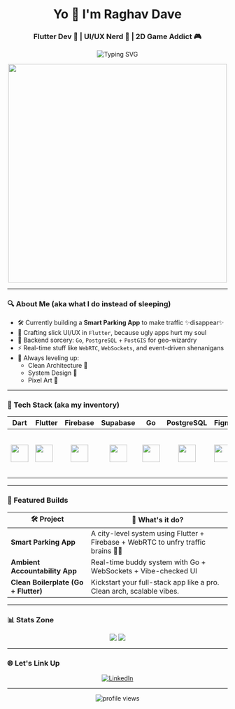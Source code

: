 <h1 align="center">Yo 👾 I'm Raghav Dave</h1>   
<h3 align="center">Flutter Dev 🚀 | UI/UX Nerd 🎨 | 2D Game Addict 🎮</h3>

<p align="center">
  <img src="https://readme-typing-svg.herokuapp.com?font=Fira+Code&duration=3000&pause=500&color=5C6BC0&center=true&vCenter=true&width=435&lines=Building+real-time+Flutter+apps📱;Designing+UI%2FUX+that+vibes✨;Pixel+art+and+clean+code+combo🧠🎨;Never+not+learning+🚀" alt="Typing SVG" />
</p>

<p align="center">
  <img src="https://media2.giphy.com/media/v1.Y2lkPTc5MGI3NjExOWxrYWljdHN1YWxiMGE2M3Z4YzB4b2pmMDlqbHNsejNncnI5OXFlciZlcD12MV9pbnRlcm5hbF9naWZfYnlfaWQmY3Q9Zw/rzcYzbp8BZmwWTUPFa/giphy.gif" width="500"/>
</p>

---
 
### 🔍 About Me (aka what I do instead of sleeping)

- 🛠️ Currently building a **Smart Parking App** to make traffic ✨disappear✨
- 📱 Crafting slick UI/UX in `Flutter`, because ugly apps hurt my soul
- 🧠 Backend sorcery: `Go`, `PostgreSQL` + `PostGIS` for geo-wizardry
- ⚡ Real-time stuff like `WebRTC`, `WebSockets`, and event-driven shenanigans
- 🎯 Always leveling up:
  - Clean Architecture 🧼
  - System Design 🧩
  - Pixel Art 🧃

---

### 🧩 Tech Stack (aka my inventory)

| Dart | Flutter | Firebase | Supabase | Go | PostgreSQL | Figma | Flame | Unity | C# |
|------|---------|----------|----------|----|------------|-------|-------|-------|----|
| <img src="https://cdn.jsdelivr.net/gh/devicons/devicon/icons/dart/dart-original.svg" height="40"/> | <img src="https://cdn.jsdelivr.net/gh/devicons/devicon/icons/flutter/flutter-original.svg" height="40"/> | <p align="center"> <img src="https://cdn.jsdelivr.net/gh/devicons/devicon/icons/firebase/firebase-plain.svg" height="40"/> | <p align="center"> <img src="https://cdn.jsdelivr.net/gh/devicons/devicon/icons/supabase/supabase-original.svg" height="40"/> | <img src="https://cdn.jsdelivr.net/gh/devicons/devicon/icons/go/go-original.svg" height="40"/> | <p align="center"> <img src="https://cdn.jsdelivr.net/gh/devicons/devicon/icons/postgresql/postgresql-original.svg" height="40"/> | <img src="https://cdn.jsdelivr.net/gh/devicons/devicon/icons/figma/figma-original.svg" height="40"/> | <h1 align="center" > 🔥 | <img src="https://cdn.jsdelivr.net/gh/devicons/devicon/icons/unity/unity-original.svg" height="40"/> | <img src="https://cdn.jsdelivr.net/gh/devicons/devicon/icons/csharp/csharp-original.svg" height="40"/> |

---

### 🚀 Featured Builds

| 🛠️ Project | 🧠 What's it do? |
|------------|------------------|
| **Smart Parking App** | A city-level system using Flutter + Firebase + WebRTC to unfry traffic brains 🧠🚗 |
| **Ambient Accountability App** | Real-time buddy system with Go + WebSockets + Vibe-checked UI |
| **Clean Boilerplate (Go + Flutter)** | Kickstart your full-stack app like a pro. Clean arch, scalable vibes. |

---

### 📊 Stats Zone

<p align="center">
  <img src="https://github-readme-stats.vercel.app/api?username=Neutrino-18&show_icons=true&theme=tokyonight" />
  <img src="https://github-readme-stats.vercel.app/api/top-langs/?username=Neutrino-18&layout=compact&theme=tokyonight" />
</p>

---

### 🌐 Let's Link Up

<p align="center">
  <a href="https://www.linkedin.com/in/raghav-dave-27087225b/" target="_blank"><img alt="LinkedIn" src="https://img.shields.io/badge/-LinkedIn-0A66C2?style=for-the-badge&logo=linkedin&logoColor=white"/></a> 
</p>

---

<p align="center"><img src="https://komarev.com/ghpvc/?username=Neutrino-18&label=Profile%20views&color=blueviolet&style=flat" alt="profile views"/></p>
